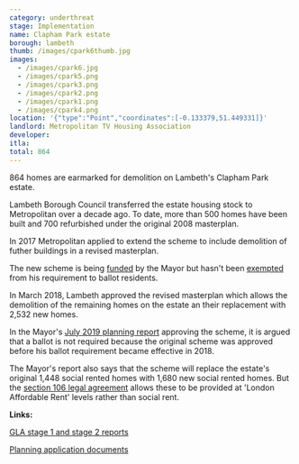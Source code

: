 ```yaml
---
category: underthreat
stage: Implementation 
name: Clapham Park estate 
borough: lambeth
thumb: /images/cpark6thumb.jpg
images:
  - /images/cpark6.jpg
  - /images/cpark5.png
  - /images/cpark3.png
  - /images/cpark2.png
  - /images/cpark1.png
  - /images/cpark4.png
location: '{"type":"Point","coordinates":[-0.133379,51.449331]}'
landlord: Metropolitan TV Housing Association
developer:
itla:
total: 864
---
```

864 homes are earmarked for demolition on Lambeth's Clapham Park estate.

Lambeth Borough Council transferred the estate housing stock to Metropolitan over a decade ago. To date, more than 500 homes have been built and 700 refurbished under the original 2008 masterplan.

In 2017 Metropolitan applied to extend the scheme to include demolition of futher buildings in a revised masterplan.

The new scheme is being [funded](/approved/funding) by the Mayor but hasn't been [exempted](/approved/ballotexemptions) from his requirement to ballot residents. 

In March 2018, Lambeth approved the revised masterplan which allows the demolition of the remaining homes on the estate an their replacement with 2,532 new homes.

In the Mayor's [July 2019 planning report](https://www.london.gov.uk/sites/default/files/public%3A//public%3A//PAWS/media_id_482169///clapham_park_estate_report.pdf) approving the scheme, it is argued that a ballot is not required because the original scheme was approved before his ballot requirement became effective in 2018.

The Mayor's report also says that the scheme will replace the estate's original 1,448 social rented homes with 1,680 new social rented homes. But the [section 106 legal agreement](/images/claphamparks106.pdf) allows these to be provided at 'London Affordable Rent' levels rather than social rent.


__Links:__

[GLA stage 1 and stage 2 reports](https://www.london.gov.uk/sites/default/files/public%3A//public%3A//PAWS/media_id_482169///clapham_park_estate_report.pdf)

[Planning application documents](https://planning.lambeth.gov.uk/online-applications/applicationDetails.do?activeTab=documents&keyVal=OTYBF7BOJXE00)

